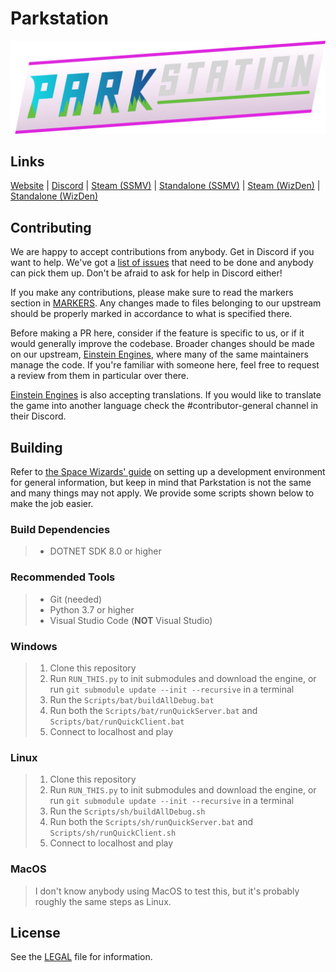 # Parkstation

<p align="center"><img src="https://raw.githubusercontent.com/Simple-Station/Parkstation-Friendly-Chainsaw/master/Resources/Textures/Logo/logo.png" width="1080px" /></p>


## Links

  [Website](https://simplestation.org)
| [Discord](https://discord.gg/49KeKwXc8g)
| [Steam (SSMV)](https://store.steampowered.com/app/2585480/Space_Station_Multiverse/)
| [Standalone (SSMV)](https://spacestationmultiverse.com/downloads/)
| [Steam (WizDen)](https://store.steampowered.com/app/1255460/Space_Station_14/)
| [Standalone (WizDen)](https://spacestation14.io/about/nightlies/)


## Contributing

We are happy to accept contributions from anybody.
Get in Discord if you want to help.
We've got a [list of issues](https://github.com/Simple-Station/Parkstation-Friendly-Chainsaw/issues) that need to be done and anybody can pick them up.
Don't be afraid to ask for help in Discord either!

If you make any contributions, please make sure to read the markers section in [MARKERS](https://github.com/Simple-Station/Parkstation-Friendly-Chainsaw/blob/master/MARKERS.md).
Any changes made to files belonging to our upstream should be properly marked in accordance to what is specified there.

Before making a PR here, consider if the feature is specific to us, or if it would generally improve the codebase.
Broader changes should be made on our upstream, [Einstein Engines](https://github.com/Simple-Station/Einstein-Engines), where many of the same maintainers manage the code.
If you're familiar with someone here, feel free to request a review from them in particular over there.

[Einstein Engines](https://github.com/Simple-Station/Einstein-Engines) is also accepting translations.
If you would like to translate the game into another language check the #contributor-general channel in their Discord.


## Building

Refer to [the Space Wizards' guide](https://docs.spacestation14.com/en/general-development/setup/setting-up-a-development-environment.html) on setting up a development environment for general information, but keep in mind that Parkstation is not the same and many things may not apply.
We provide some scripts shown below to make the job easier.

### Build Dependencies

> - DOTNET SDK 8.0 or higher

### Recommended Tools

> - Git (needed)
> - Python 3.7 or higher
> - Visual Studio Code (**NOT** Visual Studio)

### Windows

> 1. Clone this repository
> 2. Run `RUN_THIS.py` to init submodules and download the engine, or run `git submodule update --init --recursive` in a terminal
> 3. Run the `Scripts/bat/buildAllDebug.bat`
> 4. Run both the `Scripts/bat/runQuickServer.bat` and `Scripts/bat/runQuickClient.bat`
> 5. Connect to localhost and play

### Linux

> 1. Clone this repository
> 2. Run `RUN_THIS.py` to init submodules and download the engine, or run `git submodule update --init --recursive` in a terminal
> 3. Run the `Scripts/sh/buildAllDebug.sh`
> 4. Run both the `Scripts/sh/runQuickServer.bat` and `Scripts/sh/runQuickClient.sh`
> 5. Connect to localhost and play

### MacOS

> I don't know anybody using MacOS to test this, but it's probably roughly the same steps as Linux.


## License

See the [LEGAL](https://github.com/Simple-Station/Parkstation-Friendly-Chainsaw/blob/master/LEGAL.md) file for information.
